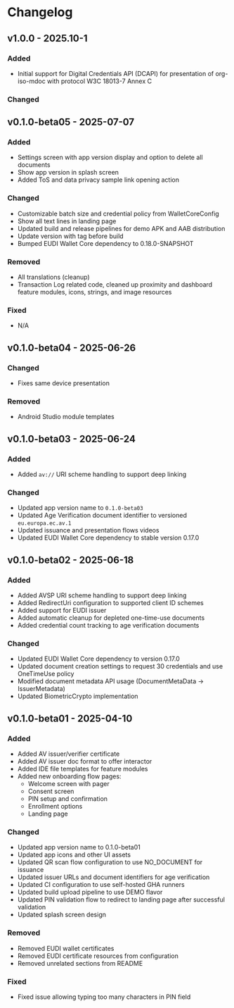 # Changelog

## v1.0.0 - 2025.10-1

### Added

- Initial support for Digital Credentials API (DCAPI) for presentation of org-iso-mdoc with protocol W3C 18013-7 Annex C

### Changed


## v0.1.0-beta05 - 2025-07-07

### Added

- Settings screen with app version display and option to delete all documents
- Show app version in splash screen
- Added ToS and data privacy sample link opening action

### Changed

- Customizable batch size and credential policy from WalletCoreConfig
- Show all text lines in landing page
- Updated build and release pipelines for demo APK and AAB distribution
- Update version with tag before build
- Bumped EUDI Wallet Core dependency to 0.18.0-SNAPSHOT

### Removed

- All translations (cleanup)
- Transaction Log related code, cleaned up proximity and dashboard feature modules, icons, strings,
  and image resources

### Fixed

- N/A

## v0.1.0-beta04 - 2025-06-26

### Changed

- Fixes same device presentation

### Removed

- Android Studio module templates

## v0.1.0-beta03 - 2025-06-24

### Added

- Added `av://` URI scheme handling to support deep linking

### Changed

- Updated app version name to `0.1.0-beta03`
- Updated Age Verification document identifier to versioned `eu.europa.ec.av.1`
- Updated issuance and presentation flows videos
- Updated EUDI Wallet Core dependency to stable version 0.17.0

## v0.1.0-beta02 - 2025-06-18

### Added

- Added AVSP URI scheme handling to support deep linking
- Added RedirectUri configuration to supported client ID schemes
- Added support for EUDI issuer
- Added automatic cleanup for depleted one-time-use documents
- Added credential count tracking to age verification documents

### Changed

- Updated EUDI Wallet Core dependency to version 0.17.0
- Updated document creation settings to request 30 credentials and use OneTimeUse policy
- Modified document metadata API usage (DocumentMetaData → IssuerMetadata)
- Updated BiometricCrypto implementation

## v0.1.0-beta01 - 2025-04-10

### Added

- Added AV issuer/verifier certificate
- Added AV issuer doc format to offer interactor
- Added IDE file templates for feature modules
- Added new onboarding flow pages:
  - Welcome screen with pager
  - Consent screen
  - PIN setup and confirmation
  - Enrollment options
  - Landing page

### Changed

- Updated app version name to 0.1.0-beta01
- Updated app icons and other UI assets
- Updated QR scan flow configuration to use NO_DOCUMENT for issuance
- Updated issuer URLs and document identifiers for age verification
- Updated CI configuration to use self-hosted GHA runners
- Updated build upload pipeline to use DEMO flavor
- Updated PIN validation flow to redirect to landing page after successful validation
- Updated splash screen design

### Removed

- Removed EUDI wallet certificates
- Removed EUDI certificate resources from configuration
- Removed unrelated sections from README

### Fixed

- Fixed issue allowing typing too many characters in PIN field
